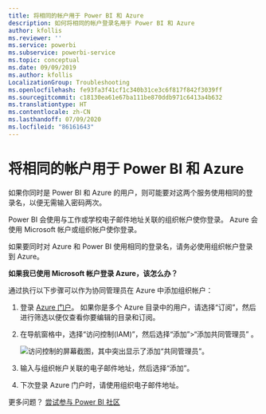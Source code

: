 ```yaml
---
title: 将相同的帐户用于 Power BI 和 Azure
description: 如何将相同的帐户登录名用于 Power BI 和 Azure
author: kfollis
ms.reviewer: ''
ms.service: powerbi
ms.subservice: powerbi-service
ms.topic: conceptual
ms.date: 09/09/2019
ms.author: kfollis
LocalizationGroup: Troubleshooting
ms.openlocfilehash: fe93fa3f41cf1c340b31ce3c6f817f842f3039ff
ms.sourcegitcommit: c18130ea61e67ba111be870ddb971c6413a4b632
ms.translationtype: HT
ms.contentlocale: zh-CN
ms.lasthandoff: 07/09/2020
ms.locfileid: "86161643"
---
```

# <a name="using-the-same-account-for-power-bi-and-azure"></a>将相同的帐户用于 Power BI 和 Azure

如果你同时是 Power BI 和 Azure 的用户，则可能要对这两个服务使用相同的登录名，以便无需输入密码两次。

Power BI 会使用与工作或学校电子邮件地址关联的组织帐户使你登录。  Azure 会使用 Microsoft 帐户或组织帐户使你登录。

如果要同时对 Azure 和 Power BI 使用相同的登录名，请务必使用组织帐户登录到 Azure。

**如果我已使用 Microsoft 帐户登录 Azure，该怎么办？**

通过执行以下步骤可以作为协同管理员在 Azure 中添加组织帐户：

1. 登录 [Azure 门户](https://portal.azure.com/)。 如果你是多个 Azure 目录中的用户，请选择“订阅”，然后进行筛选以便仅查看你要编辑的目录和订阅。

1. 在导航窗格中，选择“访问控制(IAM)”，然后选择“添加”\>“添加共同管理员”  。

    ![访问控制的屏幕截图，其中突出显示了添加“共同管理员”。](media/service-admin-how-to-use-the-same-account-as-azure/add-co-administrator.png)

1. 输入与组织帐户关联的电子邮件地址，然后选择“添加”。

1. 下次登录 Azure 门户时，请使用组织电子邮件地址。

更多问题？ [尝试参与 Power BI 社区](https://community.powerbi.com/)
